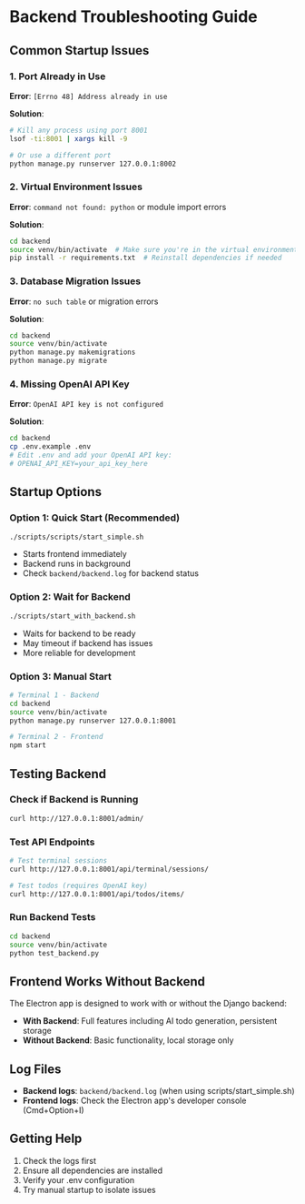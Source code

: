 # Backend Troubleshooting Guide

## Common Startup Issues

### 1. Port Already in Use
**Error**: `[Errno 48] Address already in use`

**Solution**:
```bash
# Kill any process using port 8001
lsof -ti:8001 | xargs kill -9

# Or use a different port
python manage.py runserver 127.0.0.1:8002
```

### 2. Virtual Environment Issues
**Error**: `command not found: python` or module import errors

**Solution**:
```bash
cd backend
source venv/bin/activate  # Make sure you're in the virtual environment
pip install -r requirements.txt  # Reinstall dependencies if needed
```

### 3. Database Migration Issues
**Error**: `no such table` or migration errors

**Solution**:
```bash
cd backend
source venv/bin/activate
python manage.py makemigrations
python manage.py migrate
```

### 4. Missing OpenAI API Key
**Error**: `OpenAI API key is not configured`

**Solution**:
```bash
cd backend
cp .env.example .env
# Edit .env and add your OpenAI API key:
# OPENAI_API_KEY=your_api_key_here
```

## Startup Options

### Option 1: Quick Start (Recommended)
```bash
./scripts/scripts/start_simple.sh
```
- Starts frontend immediately
- Backend runs in background
- Check `backend/backend.log` for backend status

### Option 2: Wait for Backend
```bash
./scripts/start_with_backend.sh
```
- Waits for backend to be ready
- May timeout if backend has issues
- More reliable for development

### Option 3: Manual Start
```bash
# Terminal 1 - Backend
cd backend
source venv/bin/activate
python manage.py runserver 127.0.0.1:8001

# Terminal 2 - Frontend
npm start
```

## Testing Backend

### Check if Backend is Running
```bash
curl http://127.0.0.1:8001/admin/
```

### Test API Endpoints
```bash
# Test terminal sessions
curl http://127.0.0.1:8001/api/terminal/sessions/

# Test todos (requires OpenAI key)
curl http://127.0.0.1:8001/api/todos/items/
```

### Run Backend Tests
```bash
cd backend
source venv/bin/activate
python test_backend.py
```

## Frontend Works Without Backend

The Electron app is designed to work with or without the Django backend:

- **With Backend**: Full features including AI todo generation, persistent storage
- **Without Backend**: Basic functionality, local storage only

## Log Files

- **Backend logs**: `backend/backend.log` (when using scripts/start_simple.sh)
- **Frontend logs**: Check the Electron app's developer console (Cmd+Option+I)

## Getting Help

1. Check the logs first
2. Ensure all dependencies are installed
3. Verify your .env configuration
4. Try manual startup to isolate issues